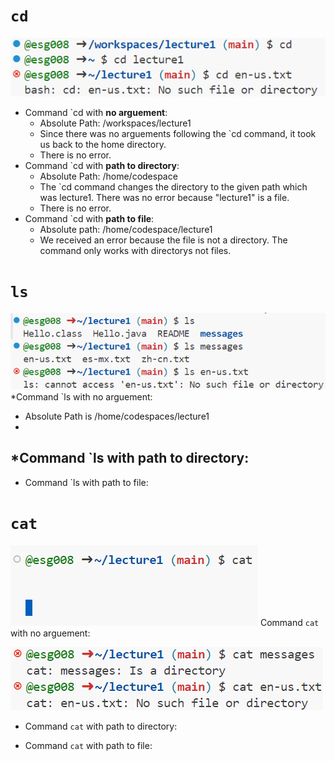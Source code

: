 # `cd` 
![](cd.png)
* Command `cd with **no arguement**:
  - Absolute Path: /workspaces/lecture1
  - Since there was no arguements following the `cd command, it took us back to the home directory.
  - There is no error.
* Command `cd with **path to directory**:
  - Absolute Path: /home/codespace
  - The `cd command changes the directory to the given path which was lecture1. There was no error because "lecture1" is a file.
  - There is no error.
* Command `cd with **path to file**:
  - Absolute path: /home/codespace/lecture1
  - We received an error because the file is not a directory. The command only works with directorys not files.
    
# `ls` 
![](ls.png)
*Command `ls with no arguement:
  - Absolute Path is /home/codespaces/lecture1
  - 
*Command `ls with path to directory:
  - 
* Command `ls with path to file:

# `cat` 
![](caterror.png)
Command `cat` with no arguement:


![](cat.png)

* Command `cat` with path to directory:

* Command `cat` with path to file:

